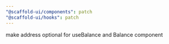 ```yaml
---
"@scaffold-ui/components": patch
"@scaffold-ui/hooks": patch
---
```


make address optional for useBalance and Balance component
